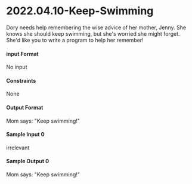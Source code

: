 # 2022.04.10-Keep-Swimming
Dory needs help remembering the wise advice of her mother, Jenny. She knows she should keep swimming, but she's worried she might forget. She'd like you to write a program to help her remember!

#### input Format
No input

#### Constraints
None

#### Output Format
Mom says: "Keep swimming!"

#### Sample Input 0
irrelevant

#### Sample Output 0
Mom says: "Keep swimming!"
